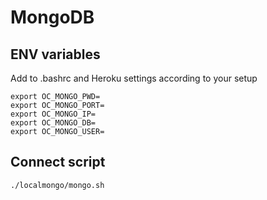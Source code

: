 # MongoDB

## ENV variables

Add to .bashrc and Heroku settings according to your setup

<!-- language: lang-none -->

    export OC_MONGO_PWD=
    export OC_MONGO_PORT=
    export OC_MONGO_IP=
    export OC_MONGO_DB=
    export OC_MONGO_USER=

## Connect script

    ./localmongo/mongo.sh